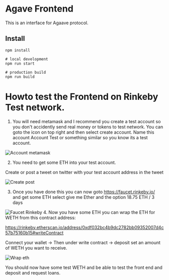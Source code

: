 # Agave Frontend
This is an interface for Agaave protocol.
## Install
```
npm install

# local development
npm run start

# production build
npm run build
```
# Howto test the Frontend on Rinkeby Test network.

1. You will need metamask and I recommend you create a test account so you don't accidently send real money or tokens to test network.  You can goto the icon on top right and then select create
account.  Name this account Account Test or something similar so you know its a test account.

![Account metamask](https://github.com/buzzlightyearbee/agave-frontend/blob/readme/assets/images/account.png)

2. You need to get some ETH into your test account.

Create or post a tweet on twitter with your test account address in the tweet

![Create post](https://github.com/buzzlightyearbee/agave-frontend/blob/readme/assets/images/step2.png)

3. Once you have done this you can now goto https://faucet.rinkeby.io/ and get some ETH select give me Ether and the option 18.75 ETH / 3 days

![Faucet Rinkeby](https://github.com/buzzlightyearbee/agave-frontend/blob/readme/assets/images/step3.png)
4. Now you have some ETH you can wrap the ETH for WETH from this contract address:

https://rinkeby.etherscan.io/address/0xdf032bc4b9dc2782bb09352007d4c57b75160b15#writeContract

Connect your wallet -> Then under write contract -> deposit set an amount of WETH you want to receive.

![Wrap eth](https://github.com/buzzlightyearbee/agave-frontend/blob/readme/assets/images/step4.png)

You should now have some test WETH and be able to test the front end and deposit and request loans.





